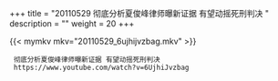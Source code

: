 +++
title = "20110529  彻底分析夏俊峰律师曝新证据 有望动摇死刑判决 "
description = ""
weight = 20
+++

{{< mymkv mkv="20110529_6ujhijvzbag.mkv" >}}

     
     彻底分析夏俊峰律师曝新证据 有望动摇死刑判决 
     https://www.youtube.com/watch?v=6UjhiJvzbag 
